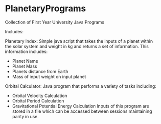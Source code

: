 # PlanetaryPrograms
Collection of First Year University Java Programs

Includes:

Planetary Index:
Simple java script that takes the inputs of a planet within the solar system and weight in kg and returns a set of information.
This information includes:
- Planet Name
- Planet Mass
- Planets distance from Earth
- Mass of input weight on input planet

Orbital Calculator:
Java program that performs a variety of tasks including:
- Orbital Velocity Calculation
- Orbital Period Calculation
- Gravitational Potential Energy Calculation
Inputs of this program are stored in a file which can be accessed between sessions maintaining parity in use.
